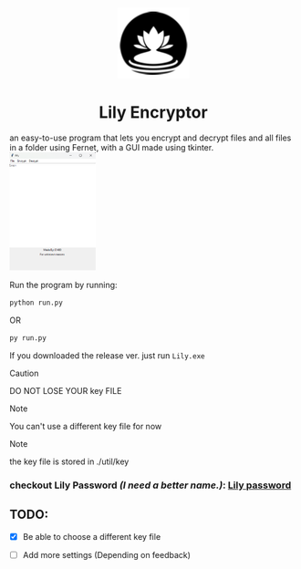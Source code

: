 <!--
 Copyright (c) 2025 E1480
 
 This software is released under the MIT License.
 https://opensource.org/licenses/MIT
-->


<div align="center">
<img src='./docs/Logo.png'/>
<h1>Lily Encryptor</h1>
</div>
an easy-to-use program that lets you encrypt and decrypt files and all files in a folder using Fernet, with a GUI made using tkinter.


<img src="docs/LilyEncrypt/LilyEncrypt.png" style="width: 30%; height: auto;"/>

Run the program by running:
```bash
python run.py
```
OR
```bash
py run.py
```

If you downloaded the release ver.
just run ``` Lily.exe ```

> [!CAUTION]
> DO NOT LOSE YOUR key FILE


> [!NOTE]
> You can't use a different key file for now

> [!NOTE]
> the key file is stored in ./util/key


### checkout **Lily Password** *(I need a better name.)*: **[Lily password](LilyPassword/README.md)**

## TODO:
- [x] Be able to choose a different key file
- [ ] Add more settings (Depending on feedback)


